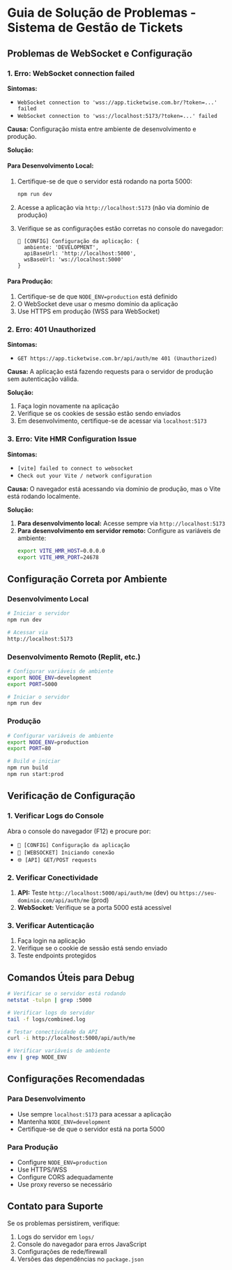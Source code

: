 # Guia de Solução de Problemas - Sistema de Gestão de Tickets

## Problemas de WebSocket e Configuração

### 1. Erro: WebSocket connection failed

**Sintomas:**
- `WebSocket connection to 'wss://app.ticketwise.com.br/?token=...' failed`
- `WebSocket connection to 'wss://localhost:5173/?token=...' failed`

**Causa:**
Configuração mista entre ambiente de desenvolvimento e produção.

**Solução:**

#### Para Desenvolvimento Local:
1. Certifique-se de que o servidor está rodando na porta 5000:
   ```bash
   npm run dev
   ```

2. Acesse a aplicação via `http://localhost:5173` (não via domínio de produção)

3. Verifique se as configurações estão corretas no console do navegador:
   ```
   🔧 [CONFIG] Configuração da aplicação: {
     ambiente: 'DEVELOPMENT',
     apiBaseUrl: 'http://localhost:5000',
     wsBaseUrl: 'ws://localhost:5000'
   }
   ```

#### Para Produção:
1. Certifique-se de que `NODE_ENV=production` está definido
2. O WebSocket deve usar o mesmo domínio da aplicação
3. Use HTTPS em produção (WSS para WebSocket)

### 2. Erro: 401 Unauthorized

**Sintomas:**
- `GET https://app.ticketwise.com.br/api/auth/me 401 (Unauthorized)`

**Causa:**
A aplicação está fazendo requests para o servidor de produção sem autenticação válida.

**Solução:**
1. Faça login novamente na aplicação
2. Verifique se os cookies de sessão estão sendo enviados
3. Em desenvolvimento, certifique-se de acessar via `localhost:5173`

### 3. Erro: Vite HMR Configuration Issue

**Sintomas:**
- `[vite] failed to connect to websocket`
- `Check out your Vite / network configuration`

**Causa:**
O navegador está acessando via domínio de produção, mas o Vite está rodando localmente.

**Solução:**
1. **Para desenvolvimento local:** Acesse sempre via `http://localhost:5173`
2. **Para desenvolvimento em servidor remoto:** Configure as variáveis de ambiente:
   ```bash
   export VITE_HMR_HOST=0.0.0.0
   export VITE_HMR_PORT=24678
   ```

## Configuração Correta por Ambiente

### Desenvolvimento Local
```bash
# Iniciar o servidor
npm run dev

# Acessar via
http://localhost:5173
```

### Desenvolvimento Remoto (Replit, etc.)
```bash
# Configurar variáveis de ambiente
export NODE_ENV=development
export PORT=5000

# Iniciar o servidor
npm run dev
```

### Produção
```bash
# Configurar variáveis de ambiente
export NODE_ENV=production
export PORT=80

# Build e iniciar
npm run build
npm run start:prod
```

## Verificação de Configuração

### 1. Verificar Logs do Console
Abra o console do navegador (F12) e procure por:
- `🔧 [CONFIG] Configuração da aplicação`
- `🔌 [WEBSOCKET] Iniciando conexão`
- `🌐 [API] GET/POST requests`

### 2. Verificar Conectividade
1. **API:** Teste `http://localhost:5000/api/auth/me` (dev) ou `https://seu-dominio.com/api/auth/me` (prod)
2. **WebSocket:** Verifique se a porta 5000 está acessível

### 3. Verificar Autenticação
1. Faça login na aplicação
2. Verifique se o cookie de sessão está sendo enviado
3. Teste endpoints protegidos

## Comandos Úteis para Debug

```bash
# Verificar se o servidor está rodando
netstat -tulpn | grep :5000

# Verificar logs do servidor
tail -f logs/combined.log

# Testar conectividade da API
curl -i http://localhost:5000/api/auth/me

# Verificar variáveis de ambiente
env | grep NODE_ENV
```

## Configurações Recomendadas

### Para Desenvolvimento
- Use sempre `localhost:5173` para acessar a aplicação
- Mantenha `NODE_ENV=development`
- Certifique-se de que o servidor está na porta 5000

### Para Produção
- Configure `NODE_ENV=production`
- Use HTTPS/WSS
- Configure CORS adequadamente
- Use proxy reverso se necessário

## Contato para Suporte

Se os problemas persistirem, verifique:
1. Logs do servidor em `logs/`
2. Console do navegador para erros JavaScript
3. Configurações de rede/firewall
4. Versões das dependências no `package.json` 